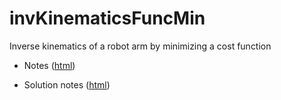 # invKinematicsFuncMin
Inverse kinematics of a robot arm by minimizing a cost function 

- Notes ([html](https://htmlpreview.github.io/?https://github.com/eraldoribeiro/invKinematicsFuncMin/blob/main/invKinematicsCostFunctionMin.html))

- Solution notes ([html](https://htmlpreview.github.io/?https://github.com/eraldoribeiro/invKinematicsFuncMin/blob/main/AnimationSolution.html))
